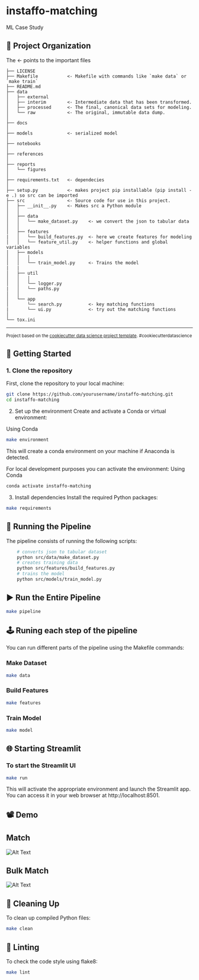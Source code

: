 instaffo-matching
==============================

ML Case Study


## 📁 Project Organization

The <- points to the important files 

    ├── LICENSE
    ├── Makefile           <- Makefile with commands like `make data` or `make train`
    ├── README.md         
    ├── data
    │   ├── external       
    │   ├── interim        <- Intermediate data that has been transformed.
    │   ├── processed      <- The final, canonical data sets for modeling.
    │   └── raw            <- The original, immutable data dump.
    │
    ├── docs               
    │
    ├── models             <- serialized model
    │
    ├── notebooks         
    │
    ├── references        
    │
    ├── reports            
    │   └── figures         
    │
    ├── requirements.txt   <- dependecies
    │
    ├── setup.py           <- makes project pip installable (pip install -e .) so src can be imported
    ├── src                <- Source code for use in this project.
    │   ├── __init__.py    <- Makes src a Python module
    │   │
    │   ├── data            
    │   │   └── make_dataset.py    <- we convert the json to tabular data
    │   │
    │   ├── features    
    |   │   └── build_features.py  <- here we create features for modeling   
    │   │   └── feature_util.py    <- helper functions and global variables
    │   ├── models         
    │   │   │                 
    │   │   └── train_model.py     <- Trains the model
    |   |
    │   ├── util         
    │   │   │                 
    │   │   └── logger.py  
    |   │   └── paths.py
    │   │
    │   └── app  
    │       └── search.py          <- key matching functions
    |       └── ui.py              <- try out the matching functions 
    │
    └── tox.ini            


--------

<p><small>Project based on the <a target="_blank" href="https://drivendata.github.io/cookiecutter-data-science/">cookiecutter data science project template</a>. #cookiecutterdatascience</small></p>

## 🚀 Getting Started

### 1. Clone the repository

First, clone the repository to your local machine:

```sh
git clone https://github.com/yourusername/instaffo-matching.git
cd instaffo-matching
```

2. Set up the environment
Create and activate a Conda or virtual environment:

Using Conda
```sh
make environment
```
This will create a conda environment on your machine if Anaconda is detected.

For local development purposes you can activate the environment:
Using Conda
```sh
conda activate instaffo-matching
```

3. Install dependencies
Install the required Python packages:

```sh
make requirements
```

## 🔄 Running the Pipeline

The pipeline consists of running the following scripts:


```sh
    # converts json to tabular dataset
	python src/data/make_dataset.py
    # creates training data 
	python src/features/build_features.py
    # trains the model
	python src/models/train_model.py
```

## ▶️ Run the Entire Pipeline

```sh
make pipeline
```

## 🕹️ Runing each step of the pipeline
You can run different parts of the pipeline using the Makefile commands:

### Make Dataset
```sh
make data
```

### Build Features
```sh
make features
```
### Train Model
```sh
make model
```


## 🌐 Starting Streamlit

### To start the Streamlit UI

```sh
make run
```

This will activate the appropriate environment and launch the Streamlit app. You can access it in your web browser at http://localhost:8501.

## 📽️ Demo

## Match

![Alt Text](/media/match.gif)


## Bulk Match 

![Alt Text](/media/bulk_match.gif)


## 🧹 Cleaning Up
To clean up compiled Python files:

```sh
make clean
```

## 📝 Linting
To check the code style using flake8:

```sh
make lint
```
